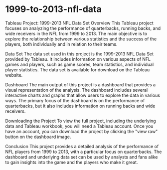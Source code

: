 # 1999-to-2013-nfl-data
Tableau Project: 1999-2013 NFL Data Set
Overview
This Tableau project focuses on analyzing the performance of quarterbacks, running backs, and wide receivers in the NFL from 1999 to 2013. The main objective is to explore the relationship between various statistics and the success of the players, both individually and in relation to their teams.

Data Set
The data set used in this project is the 1999-2013 NFL Data Set provided by Tableau. It includes information on various aspects of NFL games and players, such as game scores, team statistics, and individual player statistics. The data set is available for download on the Tableau website.

Dashboard
The main output of this project is a dashboard that provides a visual representation of the analysis. The dashboard includes several interactive charts and graphs that allow users to explore the data in various ways. The primary focus of the dashboard is on the performance of quarterbacks, but it also includes information on running backs and wide receivers.

Downloading the Project
To view the full project, including the underlying data and Tableau workbook, you will need a Tableau account. Once you have an account, you can download the project by clicking the "view raw" button on the dashboard image.

Conclusion
This project provides a detailed analysis of the performance of NFL players from 1999 to 2013, with a particular focus on quarterbacks. The dashboard and underlying data set can be used by analysts and fans alike to gain insights into the game and the players who make it great.

